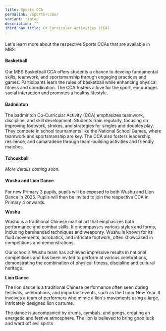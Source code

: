 ```yaml
---
title: Sports CCA
permalink: /sports-ccas/
variant: tiptap
description: ""
third_nav_title: Co Curricular Activities (CCA)
---
```

<h4></h4>
<p>Let's learn more about the respective Sports CCAs that are available in
MBS.</p>
<p></p>
<h4>Basketball</h4>
<p>Our MBS Basketball CCA offers students a chance to develop fundamental
skills, teamwork, and sportsmanship through engaging practices and games.
Participants learn the rules of basketball while enhancing physical fitness
and coordination. The CCA fosters a love for the sport, encourages social
interaction and promotes a healthy lifestyle.</p>
<p></p>
<h4>Badminton</h4>
<p>The badminton Co-Curricular Activity (CCA) emphasizes teamwork, discipline,
and skill development. Students train regularly, focusing on improving
footwork, strokes, and strategies for singles and doubles play. They compete
in school tournaments like the National School Games, where teamwork and
sportsmanship are key. The CCA also fosters leadership, resilience, and
camaraderie through team-building activities and friendly matches.</p>
<p></p>
<h4>Tchoukball</h4>
<p><em>More details coming soon.</em>
</p>
<p></p>
<h4>Wushu and Lion Dance</h4>
<p>For new Primary 3 pupils, pupils will be exposed to both Wushu and Lion
Dance in 2025. Pupils will then be invited to join the respective CCA in
Primary 4 onwards.</p>
<p><strong>Wushu</strong>
</p>
<p>Wushu is a traditional Chinese martial art that emphasizes both performance
and combat skills. It encompasses various styles and forms, including barehanded
techniques and weaponry. Wushu is known for its fluid movements, acrobatics,
and intricate footwork, often showcased in competitions and demonstrations.</p>
<p>Our school’s Wushu team has achieved impressive results in national competitions
and has been invited to perform at various celebrations, demonstrating
the combination of physical fitness, discipline and cultural heritage.</p>
<p><strong>Lion Dance</strong>
</p>
<p>The lion dance is a traditional Chinese performance often seen during
festivals, celebrations, and important events, such as the Lunar New Year.
It involves a team of performers who mimic a lion's movements using a large,
intricately designed lion costume.</p>
<p>The dance is accompanied by drums, cymbals, and gongs, creating an energetic
and festive atmosphere. The lion is believed to bring good luck and ward
off evil spirits</p>
<p></p>
<h4></h4>
<p></p>